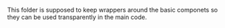 This folder is supposed to keep wrappers around the basic componets so
they can be used transparently in the main code.